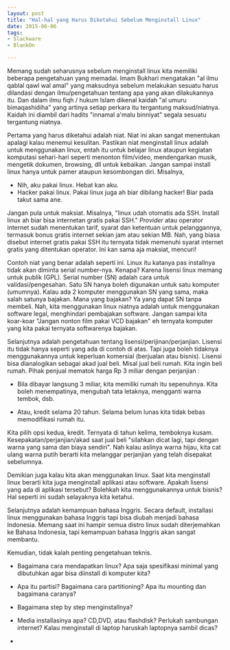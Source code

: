 ```yaml
---
layout: post
title: "Hal-hal yang Harus Diketahui Sebelum Menginstall Linux"
date: 2015-06-06
tags: 
- Slackware
- BlankOn

---
```

Memang sudah seharusnya sebelum menginstall linux kita memiliki beberapa pengetahuan yang memadai. Imam Bukhari mengatakan "al ilmu qablal qawl wal amal" yang maksudnya sebelum melakukan sesuatu harus dilandasi dengan ilmu/pengetahuan tentang apa yang akan dilakukannya itu. Dan dalam ilmu fiqh / hukum Islam dikenal kaidah "al umuru bimaqashidiha" yang artinya setiap perkara itu tergantung maksud/niatnya. Kaidah ini diambil dari hadits "innamal a'malu binniyat" segala sesuatu tergantung niatnya.

Pertama yang harus diketahui adalah niat. Niat ini akan sangat menentukan apalagi kalau menemui kesulitan. Pastikan niat menginstall linux adalah untuk menggunakan linux, entah itu untuk belajar linux ataupun kegiatan komputasi sehari-hari seperti menonton film/video, mendengarkan musik, mengetik dokumen, browsing, dll untuk kebaikan. Jangan sampai install linux hanya untuk pamer ataupun kesombongan diri. Misalnya, 

- Nih, aku pakai linux. Hebat kan aku.
- Hacker pakai linux. Pakai linux juga ah biar dibilang hacker! Biar pada takut sama ane.

Jangan pula untuk maksiat. Misalnya, "linux udah otomatis ada SSH. Install linux ah biar bisa internetan gratis pakai SSH." _Provider_ atau operator internet sudah menentukan tarif, syarat dan ketentuan untuk pelanggannya, termasuk bonus gratis internet sekian jam atau sekian MB. Nah, yang biasa disebut internet gratis pakai SSH itu ternyata tidak memenuhi syarat internet gratis yang ditentukan operator. Ini kan sama aja maksiat, mencuri!

Contoh niat yang benar adalah seperti ini. Linux itu katanya pas installnya tidak akan diminta serial number-nya. Kenapa? Karena lisensi linux memang untuk publik (GPL). Serial number (SN) adalah cara untuk validasi/pengesahan. Satu SN hanya boleh digunakan untuk satu komputer (umumnya). Kalau ada 2 komputer menggunakan SN yang sama, maka salah satunya bajakan. Mana yang bajakan? Ya yang dapat SN tanpa membeli. Nah, kita menggunakan linux niatnya adalah untuk menggunakan software legal, menghindari pembajakan software. Jangan sampai kita koar-koar "Jangan nonton film pakai VCD bajakan" eh ternyata komputer yang kita pakai ternyata softwarenya bajakan.

Selanjutnya adalah pengetahuan tentang lisensi/perijinan/perjanjian. Lisensi itu tidak hanya seperti yang ada di contoh di atas. Tapi juga boleh tidaknya menggunakannya untuk keperluan komersial (berjualan atau bisnis). Lisensi bisa dianalogikan sebagai akad jual beli. Misal jual beli rumah. Kita ingin beli rumah. Pihak penjual mematok harga Rp 3 miliar dengan perjanjian :

- Bila dibayar langsung 3 miliar, kita memiliki rumah itu sepenuhnya. Kita boleh menempatinya, mengubah tata letaknya, mengganti warna tembok, dsb.

- Atau, kredit selama 20 tahun. Selama belum lunas kita tidak bebas memodifikasi rumah itu. 

Kita pilih opsi kedua, kredit.  Ternyata di tahun kelima, temboknya kusam. Kesepakatan/perjanjian/akad saat jual beli "silahkan dicat lagi, tapi dengan warna yang sama dan biaya sendiri". Nah kalau aslinya warna hijau, kita cat ulang warna putih berarti kita melanggar perjanjian yang telah disepakat sebelumnya.

Demikian juga kalau kita akan menggunakan linux. Saat kita menginstall linux berarti kita juga menginstall aplikasi atau software. Apakah lisensi yang ada di aplikasi tersebut? Bolehkah kita menggunakannya untuk bisnis? Hal seperti ini sudah selayaknya kita ketahui.

Selanjutnya adalah kemampuan bahasa Inggris. Secara default, installasi linux menggunakan bahasa Inggris tapi bisa diubah menjadi bahasa Indonesia. Memang saat ini hampir semua distro linux sudah diterjemahkan ke Bahasa Indonesia, tapi kemampuan bahasa Inggris akan sangat membantu.

Kemudian, tidak kalah penting pengetahuan teknis.

- Bagaimana cara mendapatkan linux? Apa saja spesifikasi minimal yang dibutuhkan agar bisa diinstall di komputer kita?

- Apa itu partisi? Bagaimana cara partitioning? Apa itu mounting dan bagaimana caranya? 

- Bagaimana step by step menginstallnya?

- Media installasinya apa? CD,DVD, atau flashdisk? Perlukah sambungan internet? Kalau menginstall di laptop haruskah laptopnya sambil dicas?
- 
